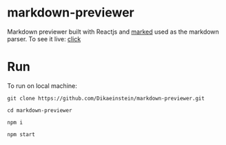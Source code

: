 # markdown-previewer

Markdown previewer built with Reactjs and [marked](https://github.com/chjj/marked) used as the markdown parser. To see it live: [click](https://dikaeinstein.github.io/markdown-previewer)

# Run

To run on local machine:

```
git clone https://github.com/Dikaeinstein/markdown-previewer.git

cd markdown-previewer

npm i

npm start
```
